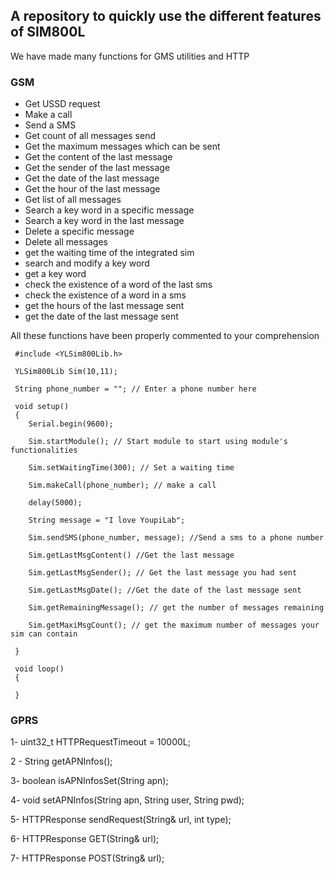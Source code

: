 ## A repository to quickly use the different features of SIM800L

We have made many functions for GMS utilities and HTTP

### GSM

- Get USSD request
- Make a call
- Send a SMS
- Get count of all messages send
- Get the maximum messages which can be sent
- Get the content of the last message
- Get the sender of the last message
- Get the date of the last message
- Get the hour of the last message
- Get list of all messages
- Search a key word in a specific message
- Search a key word in the last message
- Delete a specific message 
- Delete all messages
- get the waiting time of the integrated sim
- search and modify a key word
- get a key word
- check the existence of a word of the last sms
- check the existence of a word in a sms
- get the hours of the last message sent
- get the date of the last message sent

All these functions have been properly commented to your comprehension

```
 #include <YLSim800Lib.h>

 YLSim800Lib Sim(10,11);

 String phone_number = ""; // Enter a phone number here

 void setup()
 {
    Serial.begin(9600);

    Sim.startModule(); // Start module to start using module's functionalities

    Sim.setWaitingTime(300); // Set a waiting time

    Sim.makeCall(phone_number); // make a call

    delay(5000);

    String message = "I love YoupiLab";

    Sim.sendSMS(phone_number, message); //Send a sms to a phone number

    Sim.getLastMsgContent() //Get the last message

    Sim.getLastMsgSender(); // Get the last message you had sent

    Sim.getLastMsgDate(); //Get the date of the last message sent

    Sim.getRemainingMessage(); // get the number of messages remaining

    Sim.getMaxiMsgCount(); // get the maximum number of messages your sim can contain

 }

 void loop()
 {

 }
```

### GPRS

[//]: # (struct HTTPResponse {)

[//]: # (int status = 0;)

[//]: # (int size = 0;)

[//]: # (String response = "";)

[//]: # (};)

1- uint32_t HTTPRequestTimeout = 10000L;

2 - String getAPNInfos();

3- boolean isAPNInfosSet(String apn);

4- void setAPNInfos(String apn, String user, String pwd);

5- HTTPResponse sendRequest(String& url, int type);

6- HTTPResponse GET(String& url);

7- HTTPResponse POST(String& url);

